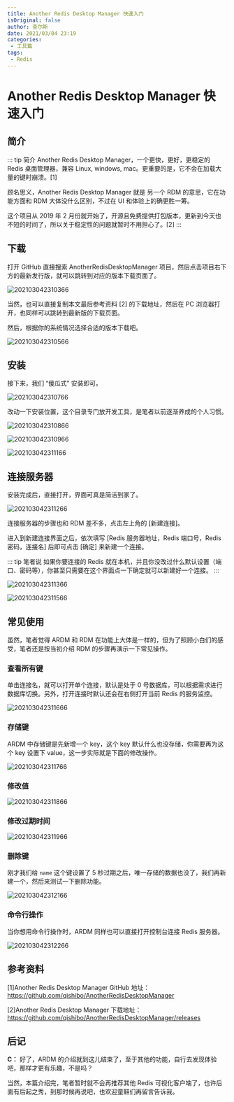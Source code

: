```yaml
---
title: Another Redis Desktop Manager 快速入门
isOriginal: false
author: 查尔斯
date: 2021/03/04 23:19
categories:
 - 工具篇
tags:
 - Redis
---
```


# Another Redis Desktop Manager 快速入门

<!-- more -->

## 简介

::: tip 简介
Another Redis Desktop Manager，一个更快，更好，更稳定的 Redis 桌面管理器，兼容 Linux, windows, mac。更重要的是，它不会在加载大量的键时崩溃。[1]  

顾名思义，Another Redis Desktop Manager 就是 另一个 RDM 的意思，它在功能方面和 RDM 大体没什么区别，不过在 UI 和体验上的确更胜一筹。  

这个项目从 2019 年 2 月份就开始了，开源且免费提供打包版本，更新到今天也不短的时间了，所以关于稳定性的问题就暂时不用担心了。[2]
:::

## 下载

打开 GitHub 直接搜索 AnotherRedisDesktopManager 项目，然后点击项目右下方的最新发行版，就可以跳转到对应的版本下载页面了。

![202103042310366](./img/202103042310366.png)

当然，也可以直接复制本文最后参考资料 [2] 的下载地址，然后在 PC 浏览器打开，也同样可以跳转到最新版的下载页面。

然后，根据你的系统情况选择合适的版本下载吧。

![202103042310566](./img/202103042310566.png)

## 安装

接下来，我们 “傻瓜式” 安装即可。

![202103042310766](./img/202103042310766.png)

改动一下安装位置，这个目录专门放开发工具，是笔者以前逐渐养成的个人习惯。

![202103042310866](./img/202103042310866.png)

![202103042310966](./img/202103042310966.png)

![202103042311166](./img/202103042311166.png)

## 连接服务器

安装完成后，直接打开，界面可真是简洁到家了。

![202103042311266](./img/202103042311266.png)

连接服务器的步骤也和 RDM 差不多，点击左上角的 [新建连接]。

进入到新建连接界面之后，依次填写 [Redis 服务器地址，Redis 端口号，Redis 密码，连接名] 后即可点击 [确定] 来新建一个连接。

::: tip 笔者说
如果你要连接的 Redis 就在本机，并且你没改过什么默认设置（端口、密码等），你甚至只需要在这个界面点一下确定就可以新建好一个连接。
:::

![202103042311366](./img/202103042311366.png)

![202103042311566](./img/202103042311566.png)

## 常见使用

虽然，笔者觉得 ARDM 和 RDM 在功能上大体是一样的，但为了照顾小白们的感受，笔者还是按当初介绍 RDM 的步骤再演示一下常见操作。

### 查看所有键

单击连接名，就可以打开单个连接，默认是处于 0 号数据库，可以根据需求进行数据库切换。另外，打开连接时默认还会在右侧打开当前 Redis 的服务监控。

![202103042311666](./img/202103042311666.gif)

### 存储键

ARDM 中存储键是先新增一个 key，这个 key 默认什么也没存储，你需要再为这个 key 设置下 value，这一步实际就是下面的修改操作。

![202103042311766](./img/202103042311766.gif)

### 修改值

![202103042311866](./img/202103042311866.gif)

### 修改过期时间

![202103042311966](./img/202103042311966.gif)

### 删除键

刚才我们给 `name` 这个键设置了 5 秒过期之后，唯一存储的数据也没了，我们再新建一个，然后来测试一下删除功能。

![202103042312166](./img/202103042312166.gif)

### 命令行操作

当你想用命令行操作时，ARDM 同样也可以直接打开控制台连接 Redis 服务器。

![202103042312266](./img/202103042312266.gif)

## 参考资料

[1]Another Redis Desktop Manager GitHub 地址：https://github.com/qishibo/AnotherRedisDesktopManager

[2]Another Redis Desktop Manager 下载地址：https://github.com/qishibo/AnotherRedisDesktopManager/releases

## 后记

**C：** 好了，ARDM 的介绍就到这儿结束了，至于其他的功能，自行去发现体验吧，那样才更有乐趣，不是吗？

当然，本篇介绍完，笔者暂时就不会再推荐其他 Redis 可视化客户端了，也许后面有后起之秀，到那时候再说吧，也欢迎童鞋们再留言告诉我。